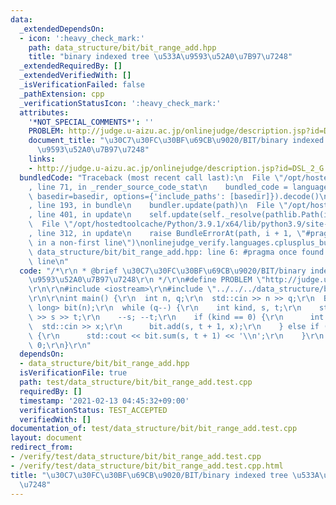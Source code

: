 ```yaml
---
data:
  _extendedDependsOn:
  - icon: ':heavy_check_mark:'
    path: data_structure/bit/bit_range_add.hpp
    title: "binary indexed tree \u533A\u9593\u52A0\u7B97\u7248"
  _extendedRequiredBy: []
  _extendedVerifiedWith: []
  _isVerificationFailed: false
  _pathExtension: cpp
  _verificationStatusIcon: ':heavy_check_mark:'
  attributes:
    '*NOT_SPECIAL_COMMENTS*': ''
    PROBLEM: http://judge.u-aizu.ac.jp/onlinejudge/description.jsp?id=DSL_2_G
    document_title: "\u30C7\u30FC\u30BF\u69CB\u9020/BIT/binary indexed tree \u533A\
      \u9593\u52A0\u7B97\u7248"
    links:
    - http://judge.u-aizu.ac.jp/onlinejudge/description.jsp?id=DSL_2_G
  bundledCode: "Traceback (most recent call last):\n  File \"/opt/hostedtoolcache/Python/3.9.1/x64/lib/python3.9/site-packages/onlinejudge_verify/documentation/build.py\"\
    , line 71, in _render_source_code_stat\n    bundled_code = language.bundle(stat.path,\
    \ basedir=basedir, options={'include_paths': [basedir]}).decode()\n  File \"/opt/hostedtoolcache/Python/3.9.1/x64/lib/python3.9/site-packages/onlinejudge_verify/languages/cplusplus.py\"\
    , line 193, in bundle\n    bundler.update(path)\n  File \"/opt/hostedtoolcache/Python/3.9.1/x64/lib/python3.9/site-packages/onlinejudge_verify/languages/cplusplus_bundle.py\"\
    , line 401, in update\n    self.update(self._resolve(pathlib.Path(included), included_from=path))\n\
    \  File \"/opt/hostedtoolcache/Python/3.9.1/x64/lib/python3.9/site-packages/onlinejudge_verify/languages/cplusplus_bundle.py\"\
    , line 312, in update\n    raise BundleErrorAt(path, i + 1, \"#pragma once found\
    \ in a non-first line\")\nonlinejudge_verify.languages.cplusplus_bundle.BundleErrorAt:\
    \ data_structure/bit/bit_range_add.hpp: line 6: #pragma once found in a non-first\
    \ line\n"
  code: "/*\r\n * @brief \u30C7\u30FC\u30BF\u69CB\u9020/BIT/binary indexed tree \u533A\
    \u9593\u52A0\u7B97\u7248\r\n */\r\n#define PROBLEM \"http://judge.u-aizu.ac.jp/onlinejudge/description.jsp?id=DSL_2_G\"\
    \r\n\r\n#include <iostream>\r\n#include \"../../../data_structure/bit/bit_range_add.hpp\"\
    \r\n\r\nint main() {\r\n  int n, q;\r\n  std::cin >> n >> q;\r\n  BITRangeAdd<long\
    \ long> bit(n);\r\n  while (q--) {\r\n    int kind, s, t;\r\n    std::cin >> kind\
    \ >> s >> t;\r\n    --s; --t;\r\n    if (kind == 0) {\r\n      int x;\r\n    \
    \  std::cin >> x;\r\n      bit.add(s, t + 1, x);\r\n    } else if (kind == 1)\
    \ {\r\n      std::cout << bit.sum(s, t + 1) << '\\n';\r\n    }\r\n  }\r\n  return\
    \ 0;\r\n}\r\n"
  dependsOn:
  - data_structure/bit/bit_range_add.hpp
  isVerificationFile: true
  path: test/data_structure/bit/bit_range_add.test.cpp
  requiredBy: []
  timestamp: '2021-02-13 04:45:32+09:00'
  verificationStatus: TEST_ACCEPTED
  verifiedWith: []
documentation_of: test/data_structure/bit/bit_range_add.test.cpp
layout: document
redirect_from:
- /verify/test/data_structure/bit/bit_range_add.test.cpp
- /verify/test/data_structure/bit/bit_range_add.test.cpp.html
title: "\u30C7\u30FC\u30BF\u69CB\u9020/BIT/binary indexed tree \u533A\u9593\u52A0\u7B97\
  \u7248"
---
```

